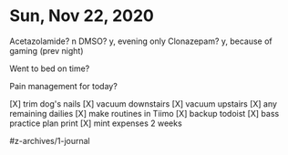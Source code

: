 # Sun, Nov 22, 2020
Acetazolamide? n
DMSO? y, evening only
Clonazepam? y, because of gaming
(prev night)

Went to bed on time? 

Pain management for today? 

[X] trim dog's nails
[X] vacuum downstairs
[X] vacuum upstairs
[X] any remaining dailies
[X] make routines in Tiimo
[X] backup todoist
[X] bass practice plan print
[X] mint expenses 2 weeks


#z-archives/1-journal